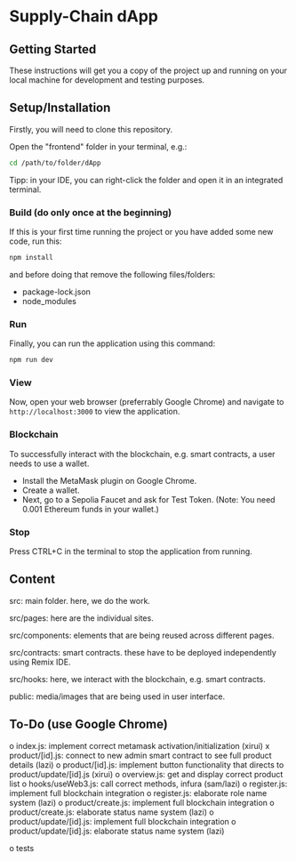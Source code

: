 # Supply-Chain dApp

## Getting Started

These instructions will get you a copy of the project up and running on your local machine for development and testing purposes.

## Setup/Installation
Firstly, you will need to clone this repository.

Open the  "frontend" folder in your terminal, e.g.:

```bash
cd /path/to/folder/dApp
```
Tipp: in your IDE, you can right-click the folder and open it in an integrated terminal.

### Build (do only once at the beginning)
If this is your first time running the project or you have added some new code, run this:

```bash
npm install
```

and before doing that remove the following files/folders:
- package-lock.json
- node_modules

### Run
Finally, you can run the application using this command:

```bash
npm run dev
```

### View
Now, open your web browser (preferrably Google Chrome) and navigate to `http://localhost:3000` to view the application.

### Blockchain
To successfully interact with the blockchain, e.g. smart contracts, a user needs to use a wallet. 

- Install the MetaMask plugin on Google Chrome. 
- Create a wallet. 
- Next, go to a Sepolia Faucet and ask for Test Token. (Note: You need 0.001 Ethereum funds in your wallet.)

### Stop
Press CTRL+C in the terminal to stop the application from running.

## Content

src: main folder. here, we do the work.

src/pages: here are the individual sites.

src/components: elements that are being reused across different pages.

src/contracts: smart contracts. these have to be deployed independently using Remix IDE.

src/hooks: here, we interact with the blockchain, e.g. smart contracts.

public: media/images that are being used in user interface.

## To-Do (use Google Chrome)

o index.js: implement correct metamask activation/initialization (xirui)
x product/[id].js: connect to new admin smart contract to see full product details (lazi)
o product/[id].js: implement button functionality that directs to product/update/[id].js (xirui)
o overview.js: get and display correct product list
o hooks/useWeb3.js: call correct methods, infura (sam/lazi)
o register.js: implement full blockchain integration
o register.js: elaborate role name system (lazi)
o product/create.js: implement full blockchain integration
o product/create.js: elaborate status name system (lazi)
o product/update/[id].js: implement full blockchain integration
o product/update/[id].js: elaborate status name system (lazi)

o tests
